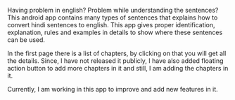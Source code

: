 Having problem in english? Problem while understanding the sentences? This android app contains many types of sentences that explains how to convert hindi sentences to english. This app gives proper identification, explanation, rules and examples in details to show where these sentences can be used.

In the first page there is a list of chapters, by clicking on that you will get all the details. Since, I have not released it publicly, I have also added floating action button to add more chapters in it and still, I am adding the chapters in it.

Currently, I am working in this app to improve and add new features in it.
